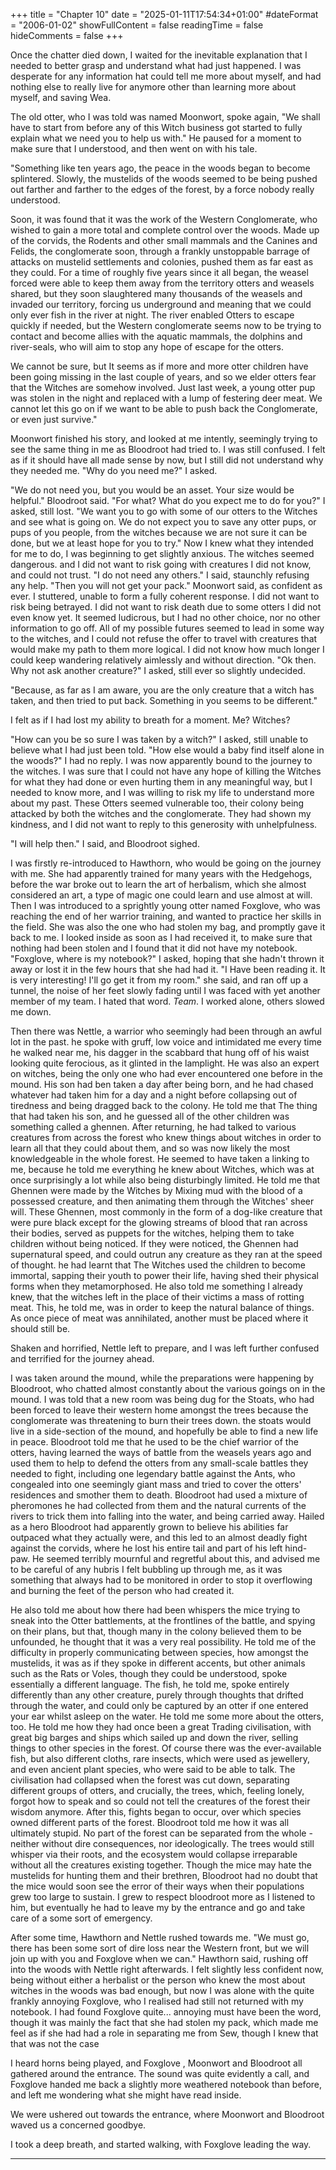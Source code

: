 +++
title = "Chapter 10"
date = "2025-01-11T17:54:34+01:00"
#dateFormat = "2006-01-02" 
showFullContent = false
readingTime = false
hideComments = false
+++

Once the chatter died down, I waited for the inevitable explanation that I needed to better grasp and understand what had just happened. I was desperate for any information hat could tell me more about myself, and had nothing else to really live for anymore other than learning more about myself, and saving Wea. 

The old otter, who I was told was named Moonwort, spoke again, "We shall have to start from before any of this Witch business got started to fully explain what we need you to help us with." He paused for a moment to make sure that I understood, and then went on with his tale.

"Something like ten years ago, the peace in the woods began to become splintered. Slowly, the mustelids of the woods seemed to be being pushed out farther and farther to the edges of the forest, by a force nobody really understood.

Soon, it was found that it was the work of the Western Conglomerate, who wished to gain a more total and complete control over the woods. Made up of the corvids, the Rodents and other small mammals and the Canines and Felids, the conglomerate soon, through a frankly unstoppable barrage of attacks on mustelid settlements and colonies, pushed them as far east as they could. For a time of roughly five years since it all began, the weasel forced were able to keep them away from the territory otters and weasels shared, but they soon slaughtered many thousands of the weasels and invaded our territory, forcing us underground and meaning that we could only ever fish in the river at night. The river enabled Otters to escape quickly if needed, but the Western conglomerate seems now to be trying to contact and become allies with the aquatic mammals, the dolphins and river-seals, who will aim to stop any hope of escape for the otters.

We cannot be sure, but It seems as if more and more otter children have been going missing in the last couple of years, and so we elder otters fear that the Witches are somehow involved. Just last week, a young otter pup was stolen in the night and replaced with a lump of festering deer meat. We cannot let this go on if we want to be able to push back the Conglomerate, or even just survive."

Moonwort finished his story, and looked at me intently, seemingly trying to see the same thing in me as Bloodroot had tried to. I was still confused. I felt as if it should have all made sense by now, but I still did not understand why they needed me. "Why do you need me?" I asked.

"We do not need you, but you would be an asset. Your size would be helpful." Bloodroot said.
"For what? What do you expect me to do for you?" I asked, still lost.
"We want you to go with some of our otters to the Witches and see what is going on. We do not expect you to save any otter pups, or pups of you people, from the witches because we are not sure it can be done, but we at least hope for you to try."
Now I knew what they intended for me to do, I was beginning to get slightly anxious. The witches seemed dangerous. and I did not want to risk going with creatures I did not know, and could not trust.
"I do not need any others." I said, staunchly refusing any help.
"Then you will not get your pack." Moonwort said, as confident as ever.
I stuttered, unable to form a fully coherent response. I did not want to risk being betrayed. I did not want to risk death due to some otters I did not even know yet. It seemed ludicrous, but I had no other choice, nor no other information to go off. All of my possible futures seemed to lead in some way to the witches, and I could not refuse the offer to travel with creatures that would make my path to them more logical. I did not know how much longer I could keep wandering relatively aimlessly and without direction.
"Ok then. Why not ask another creature?" I asked, still ever so slightly undecided.

"Because, as far as I am aware, you are the only creature that a witch has taken, and then tried to put back. Something in you seems to be different."

I felt as if I had lost my ability to breath for a moment. Me? Witches?

"How can you be so sure I was taken by a witch?" I asked, still unable to believe what I had just been told.
"How else would a baby find itself alone in the woods?" I had no reply.
I was now apparently bound to the journey to the witches. I was sure that I could not have any hope of killing the Witches for what they had done or even hurting them in any meaningful way, but I needed to know more, and I was willing to risk my life to understand more about my past. These Otters seemed vulnerable too, their colony being attacked by both the witches and the conglomerate. They had shown my kindness, and I did not want to reply to this generosity with unhelpfulness.

"I will help then." I said, and Bloodroot sighed.

I was firstly re-introduced to Hawthorn, who would be going on the journey with me. She had apparently trained for many years with the Hedgehogs, before the war broke out to learn the art of herbalism, which she almost considered an art, a type of magic one could learn and use almost at will. Then I was introduced to a sprightly young otter named Foxglove, who was reaching the end of her warrior training, and wanted to practice her skills in the field. She was also the one who had stolen my bag, and promptly gave it back to me.
I looked inside as soon as I had received it, to make sure that nothing had been stolen and I found that it did not have my notebook. 
"Foxglove, where is my notebook?" I asked, hoping that she hadn't thrown it away or lost it in the few hours that she had had it.
"I Have been reading it. It is very interesting! I'll go get it from my room." she said, and ran off up a tunnel, the noise of her feet slowly fading until I was faced with yet another member of my team. I hated that word. *Team*. I worked alone, others slowed me down.

Then there was Nettle, a warrior who seemingly had been through an awful lot in the past. he spoke with gruff, low voice and intimidated me every time he walked near me, his dagger in the scabbard that hung off of his waist looking quite ferocious, as it glinted in the lamplight. He was also an expert on witches, being the only one who had ever encountered one before in the mound. His son had ben taken a day after being born, and he had chased whatever had taken him for a day and a night before collapsing out of tiredness and being dragged back to the colony. He told me that The thing that had taken his son, and he guessed all of the other children was something called a ghennen. After returning, he had talked to various creatures from across the forest who knew things about witches in order to learn all that they could about them, and so was now likely the most knowledgeable in the whole forest.
He seemed to have taken a linking to me, because he told me everything he knew about Witches, which was at once surprisingly a lot while also being disturbingly limited. He told me that Ghennen were made by the Witches by Mixing mud with the blood of a possessed creature, and then animating them through the Witches' sheer will. These Ghennen, most commonly in the form of a dog-like creature that were pure black except for the glowing streams of blood that ran across their bodies, served as puppets for the witches, helping them to take children without being noticed. If they were noticed, the Ghennen had supernatural speed, and could outrun any creature as they ran at the speed of thought. he had learnt that The Witches used the children to become immortal, sapping their youth to power their life, having shed their physical forms when they metamorphosed. He also told me something I already knew, that the witches left in the place of their victims a mass of rotting meat. This, he told me, was in order to keep the natural balance of things.
As once piece of meat was annihilated, another must be placed where it should still be.

Shaken and horrified, Nettle left to prepare, and I was left further confused and terrified for the journey ahead.

I was taken around the mound, while the preparations were happening by Bloodroot, who chatted almost constantly about the various goings on in the mound. I was told that a new room was being dug for the Stoats, who had been forced to leave their western home amongst the trees because the conglomerate was threatening to burn their trees down. the stoats would live in a side-section of the mound, and hopefully be able to find a new life in peace. Bloodroot told me that he used to be the chief warrior of the otters, having learned the ways of battle from the weasels years ago and used them to help to defend the otters from any small-scale battles they needed to fight, including one legendary battle against the Ants, who congealed into one seemingly giant mass and tried to cover the otters' residences and smother them to death. Bloodroot had used a mixture of pheromones he had collected from them and the natural currents of the rivers to trick them into falling into the water, and being carried away. Hailed as a hero Bloodroot had apparently grown to believe his abilities far outpaced what they actually were, and this led to an almost deadly fight against the corvids, where he lost his entire tail and part of his left hind-paw. He seemed terribly mournful and regretful about this, and advised me to be careful of any hubris I felt bubbling up through me, as it was something that always had to be monitored in order to stop it overflowing and burning the feet of the person who had created it.

He also told me about how there had been whispers the mice trying to sneak into the Otter battlements, at the frontlines of the battle, and spying on their plans, but that, though many in the colony believed them to be unfounded, he thought that it was a very real possibility. He told me of the difficulty in properly communicating between species, how amongst the mustelids, it was as if they spoke in different accents, but other animals such as the Rats or Voles, though they could be understood, spoke essentially a different language. The fish, he told me, spoke entirely differently than any other creature, purely through thoughts that drifted through the water, and could only be captured by an otter if one entered your ear whilst asleep on the water. He told me some more about the otters, too. He told me how they had once been a great Trading civilisation, with great big barges and ships which sailed up and down the river, selling things to other species in the forest. Of course there was the ever-available fish, but also different cloths, rare insects, which were used as jewellery, and even ancient plant species, who were said to be able to talk. The civilisation had collapsed when the forest was cut down, separating different groups of otters, and crucially, the trees, which, feeling lonely, forgot how to speak and so could not tell the creatures of the forest their wisdom anymore. After this, fights began to occur, over which species owned different parts of the forest. Bloodroot told me how it was all ultimately stupid. No part of the forest can be separated from the whole - neither without dire consequences, nor ideologically. The trees would still whisper via their roots, and the ecosystem would collapse irreparable without all the creatures existing together. Though the mice may hate the mustelids for hunting them and their brethren, Bloodroot had no doubt that the mice would soon see the error of their ways when their populations grew too large to sustain. I grew to respect bloodroot more as I listened to him, but eventually he had to leave my by the entrance and go and take care of a some sort of emergency.

After some time, Hawthorn and Nettle rushed towards me. 
"We must go, there has been some sort of dire loss near the Western front, but we will join up with you and Foxglove when we can." Hawthorn said, rushing off into the woods with Nettle right afterwards. I felt slightly less confident now, being without either a herbalist or the person who knew the most about witches in the woods was bad enough, but now I was alone with the quite frankly annoying Foxglove, who I realised had still not returned with my notebook. I had found Foxglove quite... annoying must have been the word, though it was mainly the fact that she had stolen my pack, which made me feel as if she had had a role in separating me from Sew, though I knew that that was not the case

I heard horns being played, and Foxglove , Moonwort and Bloodroot all gathered around the entrance. The sound was quite evidently a call, and Foxglove handed me back a slightly more weathered notebook than before, and left me wondering what she might have read inside.

We were ushered out towards the entrance, where Moonwort and Bloodroot waved us a concerned goodbye.

I took a deep breath, and started walking, with Foxglove leading the way.


---